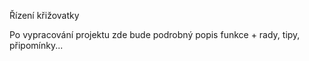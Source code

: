 Řízení křižovatky

Po vypracování projektu zde bude podrobný popis funkce + rady, tipy, připomínky...
